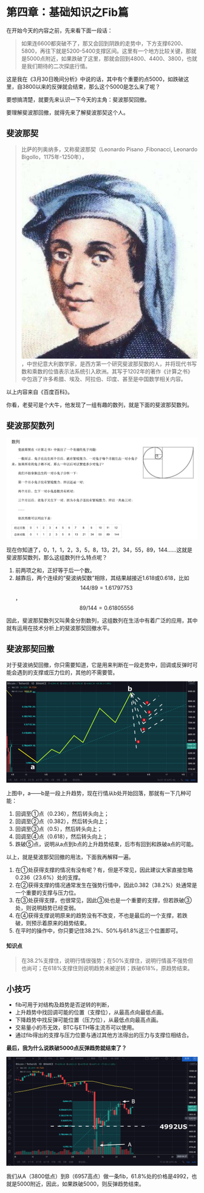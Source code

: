 # 第四章：基础知识之Fib篇

在开始今天的内容之前，先来看下面一段话：

> 如果连6600都突破不了，那又会回到阴跌的走势中，下方支撑6200、5800，再往下就是5200-5400支撑区间。这里有一个地方比较关键，那就是5000点附近，如果跌破了这里，那就会回到4800、4400、3800，也就是我们期待的二次探底行情。

这是我在《3月30日晚间分析》中说的话，其中有个重要的点5000，如跌破这里，自3800以来的反弹就会结束，那么这个5000是怎么来了呢？

要想搞清楚，就要先来认识一下今天的主角：斐波那契回撤。

要理解斐波那回撤，就得先来了解斐波那契这个人。

## 斐波那契

> 比萨的列奥纳多，又称斐波那契（Leonardo Pisano ,Fibonacci, Leonardo Bigollo，1175年-1250年），![](.gitbook/assets/xnip2020-03-31_15-28-46.jpg)，中世纪意大利数学家，是西方第一个研究斐波那契数的人，并将现代书写数和乘数的位值表示法系统引入欧洲。其写于1202年的著作《计算之书》中包涵了许多希腊、埃及、阿拉伯、印度、甚至是中国数学相关内容。

以上内容来自《百度百科》。

你看，老斐可是个大牛，他发现了一组有趣的数列，就是下面的斐波那契数列。

## 斐波那契数列

![&#x6590;&#x6CE2;&#x90A3;&#x5951;&#x6570;&#x5217;&#xFF0C;&#x56FE;&#x7247;&#x6765;&#x81EA;&#x300A;&#x767E;&#x5EA6;&#x767E;&#x79D1;&#x300B;](.gitbook/assets/xnip2020-03-31_15-27-38.jpg)

现在你知道了，0，1，1，2，3，5，8，13，21，34，55，89，144……这就是斐波那契数列，那么这组数列什么特点呢？

1. 前两项之和，正好等于后一个数。
2. 越靠后，两个连续的“斐波纳契数”相除，其结果越接近1.618或0.618，比如 $$144/89=1.61797753$$ ， $$89/144=0.61805556$$ 

因此，斐波那契数列又叫黄金分割数列，这组数列在生活中有着广泛的应用，其中就有运用在技术分析上的斐波那契回撤水平。

## 斐波那契回撤

对于斐波纳契回撤，你只需要知道，它是用来判断在一段走势中，回调或反弹时可能会遇到的支撑或压力位的，其他的不需要管。

![&#x7528;&#x6590;&#x6CE2;&#x90A3;&#x5951;&#x56DE;&#x64A4;&#x9884;&#x6D4B;&#x652F;&#x6491;&#x4F4D;](.gitbook/assets/xnip2020-03-31_16-21-22.jpeg)

上图中，a——b是一段上升趋势，现在行情从b处开始回落，那就有一下几种可能：

1. 回调至①点（0.236），然后转头向上；
2. 回调至②点（0.382），然后转头向上；
3. 回调至③点（0.5），然后转头向上；
4. 回调至④点（0.618），然后转头向上；
5. 跌破⑤点，说明从a点到b点的上升趋势结束，后市有回到和跌破a点的可能。

以上，就是斐波那契回撤的用法，下面我再解释一遍。

1. 在①处获得支撑的情况有没有呢？有，但是不常见，因此建议大家直接忽略0.236（23.6%）处的支撑。
2. 在②获得支撑的情况通常发生在强势行情中，因此0.382（38.2%）处通常是一个重要的支撑与压力位。
3. 在③处获得支撑，也很常见，因此③处也是一个重要的支撑，但若跌破③处，则说明趋势已经变弱。
4. 在④获得支撑说明原来的趋势没有不改变，不也是最后的一个支撑，若跌破，则预示着原来的趋势结束。
5. 在平时的操作中，你只要记住38.2%、50%与61.8%这三个位置即可。

#### 知识点

> 在38.2%支撑住，说明行情很强势；在50%支撑住，说明行情虽不强势但也尚可；在618%支撑住则说明趋势未被逆转；跌破618%，原趋势结束。

## 小技巧

* fib可用于对结构及趋势是否逆转的判断，
* 上升趋势中找回调可能的位置（支撑位），从最高点向最低点画。
* 下降趋势中找反弹可能位置（压力位），从最低点向最高点画。
* 交易量小的币无效，BTC与ETH等主流币可以使用。
* 通过fib得出的支撑与压力位要与通过其他方法得出的压力与支撑位相结合。

**最后，我为什么说跌破5000点反弹趋势就结束了？**

![](.gitbook/assets/xnip2020-03-31_17-34-09.jpeg)

我们从A（3800低点）到B（6957高点）做一条fib，61.8%处的价格是4992，也就是5000附近，因此，如果跌破5000，则反弹趋势结束。

